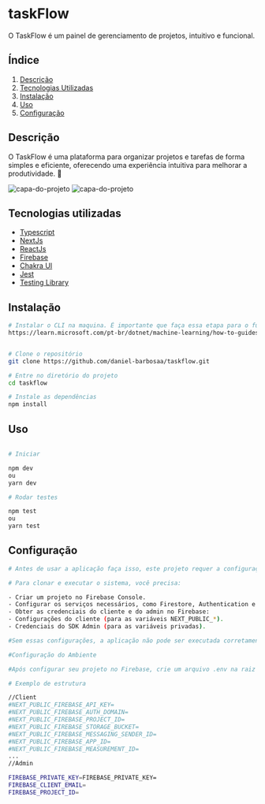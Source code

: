 # taskFlow

O TaskFlow é um painel de gerenciamento de projetos, intuitivo e funcional.

##  Índice

1. [Descrição](#descrição)
2. [Tecnologias Utilizadas](#tecnologias-utilizadas)
3. [Instalação](#instalação)
4. [Uso](#uso)
5. [Configuração](#configuração)

## Descrição 

O TaskFlow é uma plataforma para organizar projetos e tarefas de forma simples e eficiente, oferecendo uma experiência intuitiva para melhorar a produtividade. 🚀

<img src="https://private-user-images.githubusercontent.com/101154066/395321417-5da267c3-19e8-4da3-b0ec-dd6a69805843.png?jwt=eyJhbGciOiJIUzI1NiIsInR5cCI6IkpXVCJ9.eyJpc3MiOiJnaXRodWIuY29tIiwiYXVkIjoicmF3LmdpdGh1YnVzZXJjb250ZW50LmNvbSIsImtleSI6ImtleTUiLCJleHAiOjE3MzQwMzYyODgsIm5iZiI6MTczNDAzNTk4OCwicGF0aCI6Ii8xMDExNTQwNjYvMzk1MzIxNDE3LTVkYTI2N2MzLTE5ZTgtNGRhMy1iMGVjLWRkNmE2OTgwNTg0My5wbmc_WC1BbXotQWxnb3JpdGhtPUFXUzQtSE1BQy1TSEEyNTYmWC1BbXotQ3JlZGVudGlhbD1BS0lBVkNPRFlMU0E1M1BRSzRaQSUyRjIwMjQxMjEyJTJGdXMtZWFzdC0xJTJGczMlMkZhd3M0X3JlcXVlc3QmWC1BbXotRGF0ZT0yMDI0MTIxMlQyMDM5NDhaJlgtQW16LUV4cGlyZXM9MzAwJlgtQW16LVNpZ25hdHVyZT1iMzVkNDhiODU5NmYyOTY2ZjJkMDAyMTQ0YzIyOWU0NzI1ZjZiZWFiMDE1NzFkZGZkYmRkMDk0MjkxNmNiMmQwJlgtQW16LVNpZ25lZEhlYWRlcnM9aG9zdCJ9.6VEudpNGLYkiY6th5GoXfRrf6TGp3IAa3VbNrxb-Hvs" alt="capa-do-projeto">
<img src="https://private-user-images.githubusercontent.com/101154066/395320820-0929446c-e1fb-41c6-bd54-77a1e9227695.png?jwt=eyJhbGciOiJIUzI1NiIsInR5cCI6IkpXVCJ9.eyJpc3MiOiJnaXRodWIuY29tIiwiYXVkIjoicmF3LmdpdGh1YnVzZXJjb250ZW50LmNvbSIsImtleSI6ImtleTUiLCJleHAiOjE3MzQwMzYxNTksIm5iZiI6MTczNDAzNTg1OSwicGF0aCI6Ii8xMDExNTQwNjYvMzk1MzIwODIwLTA5Mjk0NDZjLWUxZmItNDFjNi1iZDU0LTc3YTFlOTIyNzY5NS5wbmc_WC1BbXotQWxnb3JpdGhtPUFXUzQtSE1BQy1TSEEyNTYmWC1BbXotQ3JlZGVudGlhbD1BS0lBVkNPRFlMU0E1M1BRSzRaQSUyRjIwMjQxMjEyJTJGdXMtZWFzdC0xJTJGczMlMkZhd3M0X3JlcXVlc3QmWC1BbXotRGF0ZT0yMDI0MTIxMlQyMDM3MzlaJlgtQW16LUV4cGlyZXM9MzAwJlgtQW16LVNpZ25hdHVyZT05ODdjNjQ0MjBmMDIwMmY3MTY0YzEyNTk1YTk0MWUwYWUyZDJlMTAyYmY5ZWRiMWEyYjhjZmFjNTlkZGRhOWI1JlgtQW16LVNpZ25lZEhlYWRlcnM9aG9zdCJ9.4iR67yz_zwO3k99RNzv8P9qslzgnj5gnTauLFtX8OVk" alt="capa-do-projeto">



## Tecnologias utilizadas 

- [Typescript](https://www.typescriptlang.org/docs/)
- [NextJs](https://nextjs.org/docs)
- [ReactJs](https://legacy.reactjs.org/docs/getting-started.html)
- [Firebase](https://firebase.google.com/docs)
- [Chakra UI](https://v2.chakra-ui.com/docs/components)
- [Jest](https://jestjs.io/pt-BR/)
- [Testing Library](https://testing-library.com)


## Instalação

```sh
# Instalar o CLI na maquina. É importante que faça essa etapa para o funcionamento correto da aplicação
https://learn.microsoft.com/pt-br/dotnet/machine-learning/how-to-guides/install-ml-net-cli?tabs=windows


# Clone o repositório
git clone https://github.com/daniel-barbosaa/taskflow.git

# Entre no diretório do projeto
cd taskflow

# Instale as dependências
npm install

```

## Uso

```sh

# Iniciar

npm dev
ou
yarn dev

# Rodar testes

npm test
ou
yarn test

```
## Configuração

```sh
# Antes de usar a aplicação faça isso, este projeto requer a configuração de um ambiente Firebase para funcionar.

# Para clonar e executar o sistema, você precisa:

- Criar um projeto no Firebase Console.
- Configurar os serviços necessários, como Firestore, Authentication e Storage.
- Obter as credenciais do cliente e do admin no Firebase:
- Configurações do cliente (para as variáveis NEXT_PUBLIC_*).
- Credenciais do SDK Admin (para as variáveis privadas).

#Sem essas configurações, a aplicação não pode ser executada corretamente.

#Configuração do Ambiente

#Após configurar seu projeto no Firebase, crie um arquivo .env na raiz do repositório com as variáveis de ambiente necessárias. Consulte a documentação do Firebase para obter os valores apropriados.

# Exemplo de estrutura

//Client
#NEXT_PUBLIC_FIREBASE_API_KEY=
#NEXT_PUBLIC_FIREBASE_AUTH_DOMAIN=
#NEXT_PUBLIC_FIREBASE_PROJECT_ID=
#NEXT_PUBLIC_FIREBASE_STORAGE_BUCKET=
#NEXT_PUBLIC_FIREBASE_MESSAGING_SENDER_ID=
#NEXT_PUBLIC_FIREBASE_APP_ID=
#NEXT_PUBLIC_FIREBASE_MEASUREMENT_ID=
...
//Admin

FIREBASE_PRIVATE_KEY=FIREBASE_PRIVATE_KEY=
FIREBASE_CLIENT_EMAIL=
FIREBASE_PROJECT_ID=


```





